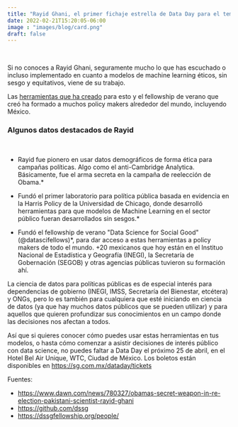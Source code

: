 ```yaml
---
title: "Rayid Ghani, el primer fichaje estrella de Data Day para el tema de Data for Public Policy."
date: 2022-02-21T15:20:05-06:00
image : "images/blog/card.png"
draft: false
---
```


<center>
<img src="/dataday/images/blog/rayid-ghani.png" alt="" class="img-fluid">
</center>

<br>

Si no conoces a Rayid Ghani, seguramente mucho lo que has escuchado o incluso implementado en cuanto a modelos de machine learning éticos, sin sesgo y equitativos, viene de su trabajo.

Las [herramientas que ha creado](https://github.com/dssg) para esto y el fellowship de verano que creó ha formado a muchos policy makers alrededor del mundo, incluyendo México.

### Algunos datos destacados de Rayid

<br>



* Rayid fue pionero en usar datos demográficos de forma ética para campañas políticas. Algo como el anti-Cambridge Analytica. Básicamente, fue el arma secreta en la campaña de reelección de Obama.*

* Fundó el primer laboratorio para política pública basada en evidencia en la Harris Policy de la Universidad de Chicago, donde desarrolló herramientas para que modelos de Machine Learning en el sector público fueran desarrollados sin sesgos.*

* Fundó el fellowship de verano "Data Science for Social Good" (@datascifellows)*,  para dar acceso a estas herramientas a policy makers de todo el mundo. +20 mexicanos que hoy están en el Instituo Nacional de Estadística y Geografía (INEGI), la Secretaría de Gobernación (SEGOB) y otras agencias públicas tuvieron su formación ahí.


La ciencia de datos para políticas públicas es de especial interés para dependencias de gobierno (INEGI, IMSS, Secretaría del Bienestar, etcétera) y ONGs, pero lo es también para cualquiera que esté iniciando en ciencia de datos (ya que hay muchos datos públicos que se pueden utilizar) y para aquellos que quieren profundizar sus conocimientos en un campo donde las decisiones nos afectan a todos.

Así que si quieres conocer cómo puedes usar estas herramientas en tus modelos, o hasta cómo comenzar a asistir decisiones de interés público con data science, no puedes faltar a Data Day el próximo 25 de abril, en el Hotel Bel Air Unique, WTC, Ciudad de México. Los boletos están disponibles en https://sg.com.mx/dataday/tickets


Fuentes:

* https://www.dawn.com/news/780327/obamas-secret-weapon-in-re-election-pakistani-scientist-rayid-ghani
* https://github.com/dssg
* https://dssgfellowship.org/people/

